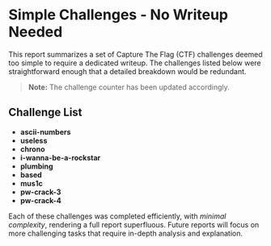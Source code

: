 # Simple Challenges - No Writeup Needed

This report summarizes a set of Capture The Flag (CTF) challenges deemed too simple to require a dedicated writeup. The challenges listed below were straightforward enough that a detailed breakdown would be redundant.

> **Note:** The challenge counter has been updated accordingly.

## Challenge List

- **ascii-numbers**
- **useless**
- **chrono**
- **i-wanna-be-a-rockstar**
- **plumbing**
- **based**
- **mus1c**
- **pw-crack-3**
- **pw-crack-4**

Each of these challenges was completed efficiently, with *minimal complexity*, rendering a full report superfluous. Future reports will focus on more challenging tasks that require in-depth analysis and explanation.

